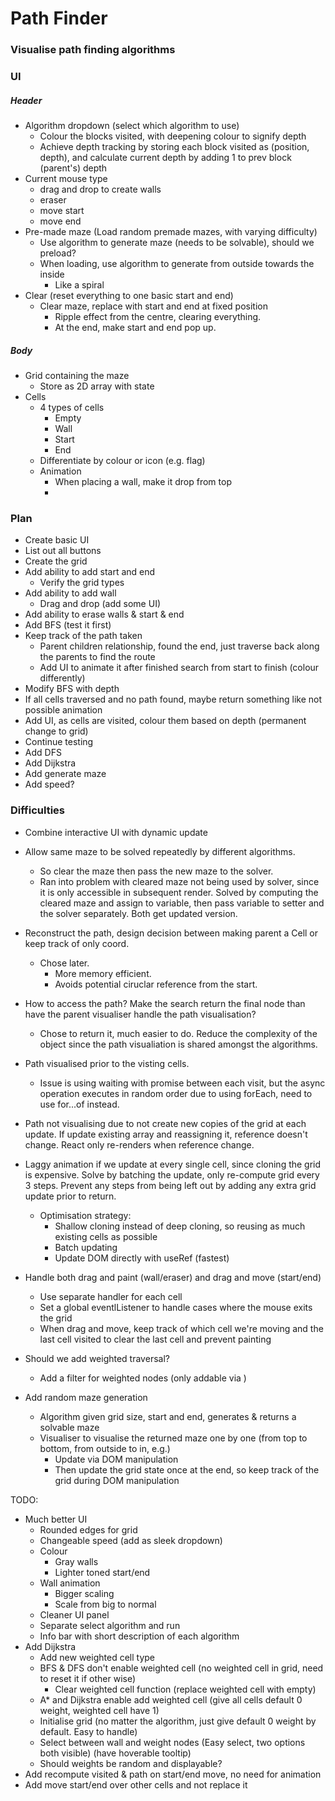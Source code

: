 # Path Finder

### Visualise path finding algorithms

### UI

##### Header

- Algorithm dropdown (select which algorithm to use)
  - Colour the blocks visited, with deepening colour to signify depth
  - Achieve depth tracking by storing each block visited as (position, depth),
    and calculate current depth by adding 1 to prev block (parent's) depth
- Current mouse type
  - drag and drop to create walls
  - eraser
  - move start
  - move end
- Pre-made maze (Load random premade mazes, with varying difficulty)
  - Use algorithm to generate maze (needs to be solvable), should we preload?
  - When loading, use algorithm to generate from outside towards the inside
    - Like a spiral
- Clear (reset everything to one basic start and end)
  - Clear maze, replace with start and end at fixed position
    - Ripple effect from the centre, clearing everything.
    - At the end, make start and end pop up.

##### Body

- Grid containing the maze
  - Store as 2D array with state
- Cells
  - 4 types of cells
    - Empty
    - Wall
    - Start
    - End
  - Differentiate by colour or icon (e.g. flag)
  - Animation
    - When placing a wall, make it drop from top
    -

### Plan

- Create basic UI
- List out all buttons
- Create the grid
- Add ability to add start and end
  - Verify the grid types
- Add ability to add wall
  - Drag and drop (add some UI)
- Add ability to erase walls & start & end
- Add BFS (test it first)
- Keep track of the path taken
  - Parent children relationship, found the end, just traverse back along the parents to find the route
  - Add UI to animate it after finished search from start to finish (colour differently)
- Modify BFS with depth
- If all cells traversed and no path found, maybe return something like not possible animation
- Add UI, as cells are visited, colour them based on depth (permanent change to grid)
- Continue testing
- Add DFS
- Add Dijkstra
- Add generate maze
- Add speed?

### Difficulties

- Combine interactive UI with dynamic update
- Allow same maze to be solved repeatedly by different algorithms.
  - So clear the maze then pass the new maze to the solver.
  - Ran into problem with cleared maze not being used by solver, since it is only accessible
    in subsequent render. Solved by computing the cleared maze and assign to variable, then
    pass variable to setter and the solver separately. Both get updated version.
- Reconstruct the path, design decision between making parent a Cell or keep track of only coord.
  - Chose later.
    - More memory efficient.
    - Avoids potential ciruclar reference from the start.
- How to access the path? Make the search return the final node than have the parent visualiser
  handle the path visualisation?
  - Chose to return it, much easier to do. Reduce the complexity of the object since the path
    visualiation is shared amongst the algorithms.
- Path visualised prior to the visting cells.
  - Issue is using waiting with promise between each visit, but the async operation
    executes in random order due to using forEach, need to use for...of instead.
- Path not visualising due to not create new copies of the grid at each update.
  If update existing array and reassigning it, reference doesn't change. React
  only re-renders when reference change.
- Laggy animation if we update at every single cell, since cloning the grid
  is expensive. Solve by batching the update, only re-compute grid every 3 steps.
  Prevent any steps from being left out by adding any extra grid update prior
  to return.

  - Optimisation strategy:
    - Shallow cloning instead of deep cloning, so reusing as much existing cells as possible
    - Batch updating
    - Update DOM directly with useRef (fastest)

- Handle both drag and paint (wall/eraser) and drag and move (start/end)

  - Use separate handler for each cell
  - Set a global eventlListener to handle cases where the mouse exits the grid
  - When drag and move, keep track of which cell we're moving and the last cell visited
    to clear the last cell and prevent painting

- Should we add weighted traversal?

  - Add a filter for weighted nodes (only addable via )

- Add random maze generation
  - Algorithm given grid size, start and end, generates & returns a solvable maze
  - Visualiser to visualise the returned maze one by one (from top to bottom, from outside to in, e.g.)
    - Update via DOM manipulation
    - Then update the grid state once at the end, so keep track of the grid during DOM manipulation

TODO:

- Much better UI
  - Rounded edges for grid
  - Changeable speed (add as sleek dropdown)
  - Colour
    - Gray walls
    - Lighter toned start/end
  - Wall animation
    - Bigger scaling
    - Scale from big to normal
  - Cleaner UI panel
  - Separate select algorithm and run
  - Info bar with short description of each algorithm
- Add Dijkstra
  - Add new weighted cell type
  - BFS & DFS don't enable weighted cell (no weighted cell in grid, need to reset it if other wise)
    - Clear weighted cell function (replace weighted cell with empty)
  - A* and Dijkstra enable add weighted cell (give all cells default 0 weight, weighted cell have 1)
  - Initialise grid (no matter the algorithm, just give default 0 weight by default. Easy to handle)
  - Select between wall and weight nodes (Easy select, two options both visible) (have hoverable tooltip)
  - Should weights be random and displayable?
- Add recompute visited & path on start/end move, no need for animation
- Add move start/end over other cells and not replace it
